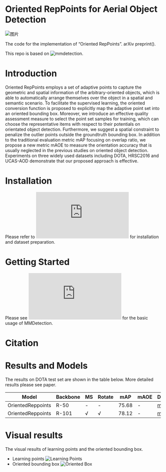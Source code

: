 # Oriented RepPoints for Aerial Object Detection
![图片](https://user-images.githubusercontent.com/32033843/119212550-b44da380-baeb-11eb-9de2-61ce0d812131.png)

The code for the implementation of “Oriented RepPoints”. arXiv preprint().

This repo is based on ![mmdetection](https://github.com/open-mmlab/mmdetection).

# Introduction
Oriented RepPoints employs a set of adaptive points to capture the geometric and spatial information of the arbitrary-oriented objects, which is able to automatically arrange themselves over the object in a spatial and semantic scenario. To facilitate the supervised learning, the oriented conversion function is proposed to explicitly map the adaptive point set into an oriented bounding box. Moreover, we introduce an effective quality assessment measure to select the point set samples for training, which can choose the representative items with respect to their potentials on orientated object detection. Furthermore, we suggest a spatial constraint to penalize the outlier points outside the groundtruth bounding box. In addition to the traditional evaluation metric mAP focusing on overlap ratio, we propose a new metric mAOE to measure the orientation accuracy that is usually neglected in the previous studies on oriented object detection. Experiments on three widely used datasets including DOTA, HRSC2016 and UCAS-AOD demonstrate that our proposed approach is effective. 


# Installation
Please refer to ![install.md](https://github.com/LiWentomng/OrientedRepPoints/blob/main/docs/install.md) for installation and dataset preparation.


# Getting Started 
Please see ![getting_started.md](https://github.com/LiWentomng/OrientedRepPoints/blob/main/docs/getting_started.md) for the basic usage of MMDetection.


# Citation



# Results and Models
The results on DOTA test set are shown in the table below. More detailed results please see paper.

  Model| Backbone  | MS | Rotate | mAP | mAOE | Download
 ----  | ----- | ------  | ------| ------ | ------  | ------ 
 OrientedReppoints| R-50| - | -| 75.68 | - |[model]()
 OrientedReppoints| R-101| √ | √ | 78.12 | - |[model]()

# Visual results
The visual results of learning points and the oriented bounding box.
* Learning points
![Learning Points](https://user-images.githubusercontent.com/32033843/119213326-e44b7580-baf0-11eb-93a6-c86fcf80be58.png)
* Oriented bounding box
![Oriented Box](https://user-images.githubusercontent.com/32033843/119213335-edd4dd80-baf0-11eb-86db-459fe2a14735.png)




